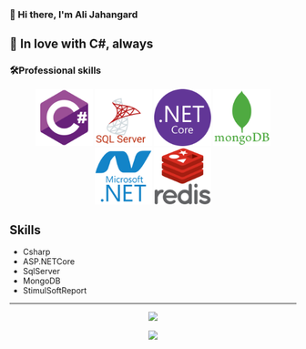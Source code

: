 ### 👋 Hi there, I'm Ali Jahangard 
💜 In love with C#, always
---
<!--
**jahangard58/jahangard58** is a ✨ _special_ ✨ repository because its `README.md` (this file) appears on your GitHub profile.

Here are some ideas to get you started:

- 🔭 I’m currently working on ...
- 🌱 I’m currently learning ...
- 👯 I’m looking to collaborate on ...
- 🤔 I’m looking for help with ...
- 💬 Ask me about ...
- 📫 How to reach me: ...
- 😄 Pronouns: ...
- ⚡ Fun fact: ...
-->



  ### :hammer_and_wrench:Professional skills 


<p align="center"> 
  <img alt="csharp" width="100" height="100" src="https://raw.githubusercontent.com/devicons/devicon/master/icons/csharp/csharp-original.svg"  />
  <img alt="SQL Server" height="100" width="100" src="./icons8-microsoft-sql-server-480.svg"  >
  <img alt="dotnetcore" width="100" height="100" src="https://raw.githubusercontent.com/devicons/devicon/master/icons/dotnetcore/dotnetcore-original.svg"  />
  <img alt="MongoDb" height="100" width="100" src="https://raw.githubusercontent.com/devicons/devicon/master/icons/mongodb/mongodb-plain-wordmark.svg">
  <img  alt="DotNet" height="100" width="100" src="https://raw.githubusercontent.com/devicons/devicon/master/icons/dot-net/dot-net-plain-wordmark.svg">
   <img alt="redis" width="100" height="100" src="https://raw.githubusercontent.com/devicons/devicon/master/icons/redis/redis-original-wordmark.svg"  />
 
 
</p>



<div id="skills">
  <h2>Skills</h2>
  <ul>
     <li>Csharp</li>
    <li>ASP.NETCore</li>
    <li>SqlServer</li>
    <li>MongoDB</li>
    <li>StimulSoftReport</li>
 </ul>
</div>

---
<p align="center">
 <img src="https://github-readme-stats.vercel.app/api?username=jahangard58&theme=tokyonight&show_icons=true" />
</p>
<p align="center">
 <a href="https://linkedin.com/in/ali-jahangard-355929224/" target="_blank">
  <img src="https://img.icons8.com/fluent/60/000000/linkedin.png" />
 </a>
</p>
